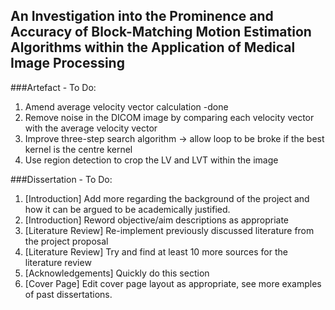 ## An Investigation into the Prominence and Accuracy of Block-Matching Motion Estimation Algorithms within the Application of Medical Image Processing

###Artefact - To Do:
1. Amend average velocity vector calculation -done
2. Remove noise in the DICOM image by comparing each velocity vector with the average velocity vector
3. Improve three-step search algorithm -> allow loop to be broke if the best kernel is the centre kernel
4. Use region detection to crop the LV and LVT within the image

###Dissertation - To Do:
1. [Introduction] Add more regarding the background of the project and how it can be argued to be academically justified. 
2. [Introduction] Reword objective/aim descriptions as appropriate
3. [Literature Review] Re-implement previously discussed literature from the project proposal
4. [Literature Review] Try and find at least 10 more sources for the literature review
5. [Acknowledgements] Quickly do this section
6. [Cover Page] Edit cover page layout as appropriate, see more examples of past dissertations.
